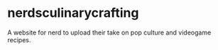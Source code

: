 # nerdsculinarycrafting
A website for nerd to upload their take on pop culture and videogame recipes.
